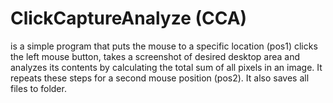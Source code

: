 # ClickCaptureAnalyze (CCA) 

is a simple program that puts the mouse to a specific location (pos1) clicks the left mouse button, takes a screenshot of desired desktop area and analyzes its contents by calculating the total sum of all pixels in an image. It repeats these steps for a second mouse position (pos2). It also saves all files to folder.